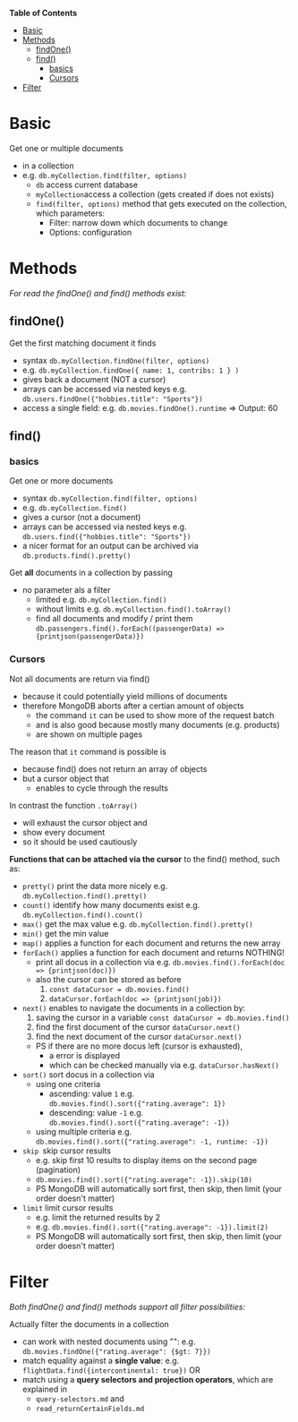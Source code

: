 **Table of Contents**

- [Basic](#basic)
- [Methods](#methods)
  - [findOne()](#findone)
  - [find()](#find)
    - [basics](#basics)
    - [Cursors](#cursors)
- [Filter](#filter)

# Basic

Get one or multiple documents

- in a collection
- e.g. `db.myCollection.find(filter, options)`
  - `db` access current database
  - `myCollection`access a collection (gets created if does not exists)
  - `find(filter, options)` method that gets executed on the collection, which parameters:
    - Filter: narrow down which documents to change
    - Options: configuration

# Methods

_For read the findOne() and find() methods exist:_

## findOne()

Get the first matching document it finds

- syntax `db.myCollection.findOne(filter, options)`
- e.g. `db.myCollection.findOne({ name: 1, contribs: 1 } )`
- gives back a document (NOT a cursor)
- arrays can be accessed via nested keys e.g. `db.users.findOne({"hobbies.title": "Sports"})`
- access a single field: e.g. `db.movies.findOne().runtime` => Output: 60

## find()

### basics

Get one or more documents

- syntax `db.myCollection.find(filter, options)`
- e.g. `db.myCollection.find()`
- gives a cursor (not a document)
- arrays can be accessed via nested keys e.g. `db.users.find({"hobbies.title": "Sports"})`
- a nicer format for an output can be archived via `db.products.find().pretty()`

Get **all** documents in a collection by passing

- no parameter als a filter
  - limited e.g. `db.myCollection.find()`
  - without limits e.g. `db.myCollection.find().toArray()`
  - find all documents and modify / print them `db.passengers.find().forEach((passengerData) => {printjson(passengerData)})`

### Cursors

Not all documents are return via find()

- because it could potentially yield millions of documents
- therefore MongoDB aborts after a certian amount of objects
  - the command `it` can be used to show more of the request batch
  - and is also good because mostly many documents (e.g. products)
  - are shown on multiple pages

The reason that `it` command is possible is

- because find() does not return an array of objects
- but a cursor object that
  - enables to cycle through the results

In contrast the function `.toArray()`

- will exhaust the cursor object and
- show every document
- so it should be used cautiously

**Functions that can be attached via the cursor** to the find() method, such as:

- `pretty()` print the data more nicely e.g. `db.myCollection.find().pretty()`
- `count()` identify how many documents exist e.g. `db.myCollection.find().count()`
- `max()` get the max value e.g. `db.myCollection.find().pretty()`
- `min()` get the min value
- `map()` applies a function for each document and returns the new array
- `forEach()` applies a function for each document and returns NOTHING!
  - print all docus in a collection via e.g. `db.movies.find().forEach(doc => {printjson(doc)})`
  - also the cursor can be stored as before
    1. `const dataCursor = db.movies.find()`
    2. `dataCursor.forEach(doc => {printjson(job)})`
- `next()` enables to navigate the documents in a collection by:
  1. saving the cursor in a variable `const dataCursor = db.movies.find()`
  2. find the first document of the cursor `dataCursor.next()`
  3. find the next document of the cursor `dataCursor.next()`
  - PS if there are no more docus left (cursor is exhausted),
    - a error is displayed
    - which can be checked manually via e.g. `dataCursor.hasNext()`
- `sort()` sort docus in a collection via
  - using one criteria
    - ascending: value `1` e.g. `db.movies.find().sort({"rating.average": 1})`
    - descending: value `-1` e.g. `db.movies.find().sort({"rating.average": -1})`
  - using multiple criteria e.g. `db.movies.find().sort({"rating.average": -1, runtime: -1})`
- `skip `skip cursor results
  - e.g. skip first 10 results to display items on the second page (pagination)
  - `db.movies.find().sort({"rating.average": -1}).skip(10)`
  - PS MongoDB will automatically sort first, then skip, then limit (your order doesn't matter)
- `limit` limit cursor results
  - e.g. limit the returned results by 2
  - e.g. `db.movies.find().sort({"rating.average": -1}).limit(2)`
  - PS MongoDB will automatically sort first, then skip, then limit (your order doesn't matter)

# Filter

_Both findOne() and find() methods support all filter possibilities:_

Actually filter the documents in a collection

- can work with nested documents using "": e.g. `db.movies.findOne({"rating.average": {$gt: 7}})`
- match equality against a **single value**: e.g. `flightData.find({intercontinental: true})` OR
- match using a **query selectors and projection operators**, which are explained in
  - `query-selectors.md` and
  - `read_returnCertainFields.md`
